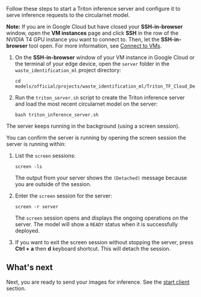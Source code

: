Follow these steps to start a Triton inference server and configure it to serve
inference requests to the circularnet model.

**Note:** If you are in Google Cloud but have closed your **SSH-in-browser**
window, open the **VM instances** page and click **SSH** in the row of the
NVIDIA T4 GPU instance you want to connect to. Then, let the **SSH-in-browser**
tool open. For more information, see [Connect to VMs](https://cloud.google.com/compute/docs/connect/standard-ssh#connect_to_vms).

1. On the **SSH-in-browser** window of your VM instance in Google Cloud or the
terminal of your edge device, open the `server` folder in the
`waste_identification_ml` project directory:

    ```
    cd models/official/projects/waste_identification_ml/Triton_TF_Cloud_Deployment/server/
    ```

1. Run the `triton_server.sh` script to create the Triton inference server and
load the most recent circularnet model on the server:

    ```
    bash triton_inference_server.sh
    ```

The server keeps running in the background (using a screen session).

You can confirm the server is running by opening the screen session the server
is running within:

1. List the `screen` sessions:

    ```
    screen -ls
    ```

    The output from your server shows the `(Detached)` message because you are
    outside of the session.

1. Enter the `screen` session for the server:

    ```
    screen -r server
    ```

    The `screen` session opens and displays the ongoing operations on the
    server. The model will show a `READY` status when it is successfully
    deployed.

1. If you want to exit the screen session without stopping the server, press
   **Ctrl + a** then **d** keyboard shortcut. This will detach the session.

## What's next

Next, you are ready to send your images for inference. See the
[start client](start-client.md) section.